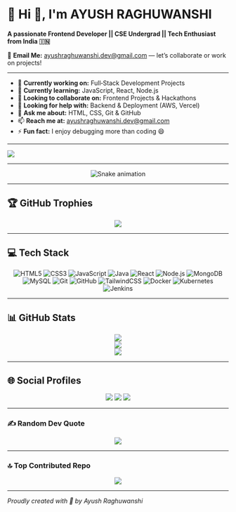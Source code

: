 # 💫 Hi 👋, I'm AYUSH RAGHUWANSHI  
**A passionate Frontend Developer || CSE Undergrad || Tech Enthusiast from India 🇮🇳**

📧 **Email Me:** ayushraghuwanshi.dev@gmail.com — let’s collaborate or work on projects!

---

- 🔭 **Currently working on:** Full‑Stack Development Projects  
- 🌱 **Currently learning:** JavaScript, React, Node.js  
- 👯 **Looking to collaborate on:** Frontend Projects & Hackathons  
- 🤝 **Looking for help with:** Backend & Deployment (AWS, Vercel)  
- 💬 **Ask me about:** HTML, CSS, Git & GitHub  
- 📫 **Reach me at:** ayushraghuwanshi.dev@gmail.com  
- ⚡ **Fun fact:** I enjoy debugging more than coding 😄  

---

[![](https://visitcount.itsvg.in/api?id=ayush-raghuwanshi-dev&icon=0&color=4)](https://visitcount.itsvg.in)

---

<!-- Snake Game Animation -->  
<div align="center">  
  <img src="https://profile-readme-generator.com/assets/snake.svg" alt="Snake animation" />  
</div>

---

## 🏆 GitHub Trophies  
<p align="center">
  <img src="https://github-profile-trophy.vercel.app/?username=ayush-raghuwanshi-dev&theme=radical&no-bg=false&margin-w=4" />
</p>

---

## 💻 Tech Stack  
<p align="center">
  <img alt="HTML5" src="https://img.shields.io/badge/html5-%23E34F26.svg?style=for-the-badge&logo=html5&logoColor=white">
  <img alt="CSS3" src="https://img.shields.io/badge/css3-%231572B6.svg?style=for-the-badge&logo=css3&logoColor=white">
  <img alt="JavaScript" src="https://img.shields.io/badge/javascript-%23F7DF1E.svg?style=for-the-badge&logo=javascript&logoColor=black">
  <img alt="Java" src="https://img.shields.io/badge/java-%23ED8B00.svg?style=for-the-badge&logo=openjdk&logoColor=white">
  <img alt="React" src="https://img.shields.io/badge/react-%2361DAFB.svg?style=for-the-badge&logo=react&logoColor=black">
  <img alt="Node.js" src="https://img.shields.io/badge/node.js-%23339933.svg?style=for-the-badge&logo=node.js&logoColor=white">
  <img alt="MongoDB" src="https://img.shields.io/badge/mongodb-%2347A248.svg?style=for-the-badge&logo=mongodb&logoColor=white">
  <img alt="MySQL" src="https://img.shields.io/badge/mysql-%23000f.svg?style=for-the-badge&logo=mysql&logoColor=white">
  <img alt="Git" src="https://img.shields.io/badge/git-%23F05032.svg?style=for-the-badge&logo=git&logoColor=white">
  <img alt="GitHub" src="https://img.shields.io/badge/github-%23121011.svg?style=for-the-badge&logo=github&logoColor=white">
  <img alt="TailwindCSS" src="https://img.shields.io/badge/tailwindcss-%2338B2AC.svg?style=for-the-badge&logo=tailwind-css&logoColor=white">
  <img alt="Docker" src="https://img.shields.io/badge/docker-%230db7ed.svg?style=for-the-badge&logo=docker&logoColor=white">
  <img alt="Kubernetes" src="https://img.shields.io/badge/kubernetes-%23326ce5.svg?style=for-the-badge&logo=kubernetes&logoColor=white">
  <img alt="Jenkins" src="https://img.shields.io/badge/jenkins-%232C5263.svg?style=for-the-badge&logo=jenkins&logoColor=white">
</p>

---

## 📊 GitHub Stats  
<p align="center">
  <img src="https://github-readme-stats.vercel.app/api/top-langs/?username=ayush-raghuwanshi-dev&theme=tokyonight&layout=compact" />
  <br />
  <img src="https://github-readme-stats.vercel.app/api?username=ayush-raghuwanshi-dev&show_icons=true&theme=tokyonight" />
  <br />
  <img src="https://github-readme-streak-stats.herokuapp.com/?user=ayush-raghuwanshi-dev&theme=tokyonight" />
</p>

---

## 🌐 Social Profiles  
<p align="center">
  <a href="https://linkedin.com/in/ayush-raghuwanshi-dev"><img src="https://img.shields.io/badge/LinkedIn-AYUSH%20RAGHUWANSHI-0077B5?style=for-the-badge&logo=linkedin&logoColor=white" /></a>
  <a href="https://instagram.com/_aayush_raghuwanshi_"><img src="https://img.shields.io/badge/Instagram-_aayush_raghuwanshi_-E4405F?style=for-the-badge&logo=instagram&logoColor=white" /></a>
  <a href="https://leetcode.com/ayush_raghuwanshii"><img src="https://img.shields.io/badge/LeetCode-Ayush-orange?style=for-the-badge&logo=leetcode&logoColor=white" /></a>
</p>

---

### ✍️ Random Dev Quote  
<p align="center">
  <img src="https://quotes-github-readme.vercel.app/api?type=horizontal&theme=tokyonight" />
</p>

---

### 🔝 Top Contributed Repo  
<p align="center">
  <img src="https://github-contributor-stats.vercel.app/api?username=ayush-raghuwanshi-dev&limit=5&theme=tokyonight&combine_all_yearly_contributions=true" />
</p>

---

*Proudly created with 💙 by Ayush Raghuwanshi*

